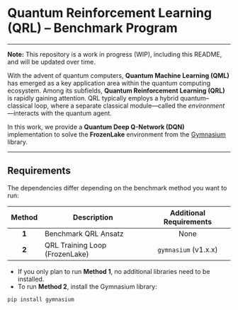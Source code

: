 # Quantum Reinforcement Learning (QRL) – Benchmark Program

---

**Note:** This repository is a work in progress (WIP), including this README, and will be updated over time.  

With the advent of quantum computers, **Quantum Machine Learning (QML)** has emerged as a key application area within the quantum computing ecosystem. Among its subfields, **Quantum Reinforcement Learning (QRL)** is rapidly gaining attention. QRL typically employs a hybrid quantum–classical loop, where a separate classical module—called the *environment*—interacts with the quantum agent.  

In this work, we provide a **Quantum Deep Q-Network (DQN)** implementation to solve the **FrozenLake** environment from the [Gymnasium](https://gymnasium.farama.org/) library.  

---

## Requirements  

The dependencies differ depending on the benchmark method you want to run:  

| Method | Description | Additional Requirements |
|:------:|-------------|:------------------------:|
| **1** | Benchmark QRL Ansatz | None |
| **2** | QRL Training Loop (FrozenLake) | `gymnasium` (v1.x.x) |

- If you only plan to run **Method 1**, no additional libraries need to be installed.  
- To run **Method 2**, install the Gymnasium library:  

```bash
pip install gymnasium
